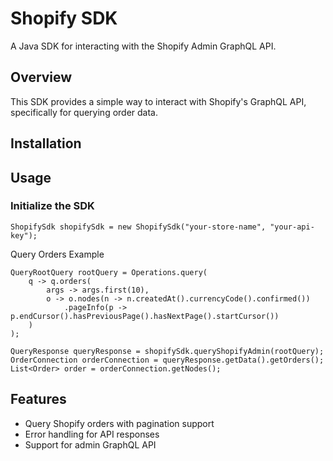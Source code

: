 # Shopify SDK

A Java SDK for interacting with the Shopify Admin GraphQL API.

## Overview

This SDK provides a simple way to interact with Shopify's GraphQL API, specifically for querying order data.

## Installation

## Usage
### Initialize the SDK
```
ShopifySdk shopifySdk = new ShopifySdk("your-store-name", "your-api-key");
```

Query Orders Example
```
QueryRootQuery rootQuery = Operations.query(
    q -> q.orders(
        args -> args.first(10),
        o -> o.nodes(n -> n.createdAt().currencyCode().confirmed())
            .pageInfo(p -> p.endCursor().hasPreviousPage().hasNextPage().startCursor())
    )
);

QueryResponse queryResponse = shopifySdk.queryShopifyAdmin(rootQuery);
OrderConnection orderConnection = queryResponse.getData().getOrders();
List<Order> order = orderConnection.getNodes();
```

## Features
- Query Shopify orders with pagination support
- Error handling for API responses
- Support for admin GraphQL API
